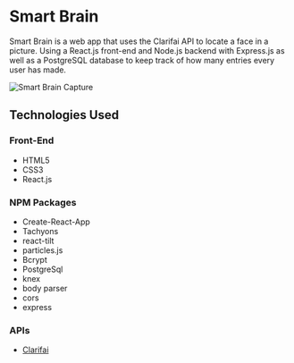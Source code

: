 # Smart Brain

Smart Brain is a web app that uses the Clarifai API to locate a face in a picture. Using a React.js front-end and Node.js backend with Express.js as well as a PostgreSQL database to keep track of how many entries every user has made.

![Smart Brain Capture](https://imgur.com/3SGGC2I.jpg)

## Technologies Used

### Front-End

- HTML5
- CSS3
- React.js

### NPM Packages

- Create-React-App
- Tachyons
- react-tilt
- particles.js
- Bcrypt
- PostgreSql
- knex
- body parser
- cors
- express

### APIs

- [Clarifai](https://www.clarifai.com/)
